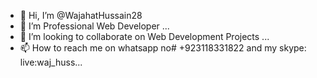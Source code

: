- 👋 Hi, I’m @WajahatHussain28
- 👀 I’m Professional  Web Developer ...
- 💞️ I’m looking to collaborate on Web Development Projects ...
- 📫 How to reach me on whatsapp no# +923118331822 and my skype: live:waj_huss...


<!---
WajahatHussain28/WajahatHussain28 is a ✨ special ✨ repository because its `README.md` (this file) appears on your GitHub profile.
You can click the Preview link to take a look at your changes.
--->
